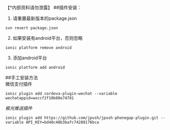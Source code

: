 【*内部资料请勿泄露】
##插件安装：
1. 请重置最新版本的package.json<br/>
```
svn revert package.json
```
2. 如果安装有android平台，否则忽略<br/>
```
ionic platform remove android
```
3. 添加android平台<br/>
```
ionic platform add android
```
##手工安装方法<br/>
微信支付插件
```
ionic plugin add cordova-plugin-wechat --variable wechatappid=wxccf2f10b80e74781
```
<i>极光推送插件</i>
```
ionic plugin add https://github.com/jpush/jpush-phonegap-plugin.git --variable API_KEY=bd48c48b3bafc74288176bca  
```